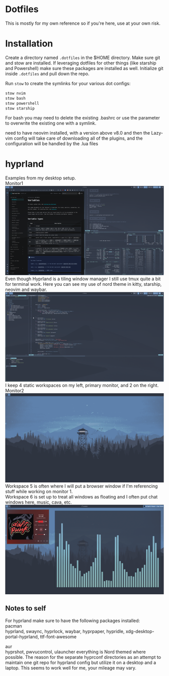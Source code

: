 # Dotfiles
This is mostly for my own reference so if you're here, use at your own risk.  
# Installation
Create a directory named `.dotfiles` in the $HOME directory.
Make sure git and stow are installed.  If leveraging dotfiles for other things (like starship and Powershell) make sure these packages are installed as well.
Initialize git inside `.dotfiles` and pull down the repo.
  
Run `stow` to create the symlinks for your various dot configs:
```
stow nvim
stow bash
stow powershell
stow starship
```
For bash you may need to delete the existing .bashrc or use the parameter to overwrite the existing one with a symlink.

need to have neovim installed, with a version above v8.0 and then the Lazy-vim config will take care of downloading all of the plugins, and the configuration will be handled by the .lua files

# hyprland  
Examples from my desktop setup.  
Monitor1
![hyprlandMon1](./images/hyprland_monitor01.jpg)
Even though Hyprland is a tiling window manager I still use tmux quite a bit for terminal work.  Here you can see my use of nord theme in kitty, starship, neovim and waybar.  
![hyprlandMon1_2](./images/hyprland_monitor02.jpg)
I keep 4 static workspaces on my left, primary monitor, and 2 on the right.  
Monitor2  
![hyprlandMon2](./images/hyprland_monitor03.jpg)
Workspace 5 is often where I will put a browser window if I'm referencing stuff while working on monitor 1.  
Workspace 6 is set up to treat all windows as floating and I often put chat windows here, music, cava, etc.  
![hyprlandMon2_2](./images/hyprland_monitor04.jpg)

## Notes to self  
For hyprland make sure to have the following packages installed:  
pacman  
  hyprland, swaync, hyprlock, waybar, hyprpaper, hypridle, xdg-desktop-portal-hyprland, ttf-font-awesome

aur  
  hyprshot, pwvucontrol, ulauncher
everything is Nord themed where possible.  The reason for the separate hyprconf directories as an attempt to maintain one git repo for hyprland config but utilize it on a desktop and a laptop.  This seems to work well for me, your mileage may vary.  
